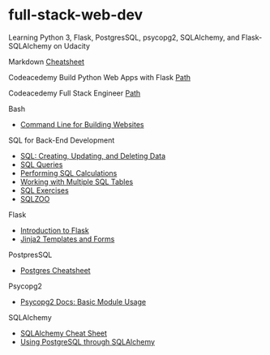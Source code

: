 # full-stack-web-dev
Learning Python 3, Flask, PostgresSQL, psycopg2, SQLAlchemy, and Flask-SQLAlchemy on Udacity

Markdown
[ Cheatsheet](https://github.com/adam-p/markdown-here/wiki/Markdown-Cheatsheet)

Codeacedemy Build Python Web Apps with Flask
[ Path](https://www.codecademy.com/learn/paths/full-stack-engineer-career-path)

Codeacedemy Full Stack Engineer 
[ Path](https://www.codecademy.com/learn/paths/build-python-web-apps-flask)

Bash

* [Command Line for Building Websites](https://www.codecademy.com/learn/paths/full-stack-engineer-career-path/tracks/fscp-setting-up-your-dev-environment/modules/fecp-command-line-for-building-websites/cheatsheet)

SQL for Back-End Development

* [SQL: Creating, Updating, and Deleting Data](https://www.codecademy.com/learn/paths/full-stack-engineer-career-path/tracks/fscp-sql-for-back-end-development/modules/fscp-sql-creating-updating-and-deleting-data/cheatsheet)
* [SQL Queries](https://www.codecademy.com/learn/paths/full-stack-engineer-career-path/tracks/fscp-sql-for-back-end-development/modules/fscp-sql-queries/cheatsheet)
* [Performing SQL Calculations](https://www.codecademy.com/learn/paths/full-stack-engineer-career-path/tracks/fscp-sql-for-back-end-development/modules/webdev-sql-aggregates/cheatsheet)
* [Working with Multiple SQL Tables](https://www.codecademy.com/learn/paths/full-stack-engineer-career-path/tracks/fscp-sql-for-back-end-development/modules/fscp-working-with-multiple-sql-tables/cheatsheet)
* [SQL Exercises](https://dreamy-cabbage-87c3f6.netlify.app/)
* [SQLZOO](https://sqlzoo.net/)

Flask

* [Introduction to Flask](https://www.codecademy.com/learn/paths/build-python-web-apps-flask/tracks/introduction-to-flask/modules/introduction-to-flask/cheatsheet)
* [Jinja2 Templates and Forms](https://www.codecademy.com/learn/paths/build-python-web-apps-flask/tracks/introduction-to-flask/modules/flask-templates-and-forms/cheatsheet)

PostpresSQL

* [Postgres Cheatsheet](https://video.udacity-data.com/topher/2019/August/5d5a1055_postgres-psql-cheat-sheet/postgres-psql-cheat-sheet.pdf)

Psycopg2

* [Psycopg2 Docs: Basic Module Usage](http://initd.org/psycopg/docs/usage.html)

SQLAlchemy

* [SQLAlchemy Cheat Sheet](https://github.com/crazyguitar/pysheeet/blob/master/docs/notes/python-sqlalchemy.rst#set-a-database-url)
* [Using PostgreSQL through SQLAlchemy](https://www.compose.com/articles/using-postgresql-through-sqlalchemy/)


